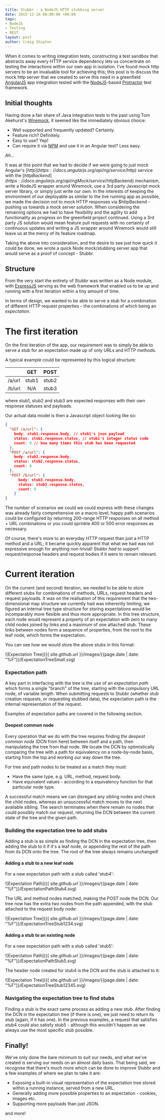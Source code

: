 ```yaml
---
title: Stubbr - a NodeJS HTTP stubbing server
date: 2015-12-16 00:00:00 +00:00
tags:
- NodeJS
- Testing
- REST
layout: post
author: Craig Shipton
---
```


When it comes to writing integration tests, constructing a test sandbox that abstracts away every HTTP service dependency lets us concentrate on testing the interactions within our own app in isolation.  I've found mock http servers to be an invaluable tool for achieving this; this post is to discuss the mock http server that we created to serve this need in a greenfield [AngularJS](https://angularjs.org/) app integration tested with the [NodeJS](https://nodejs.org/)-based [Protractor](http://www.protractortest.org/) test framework.


## Initial thoughts

Having done a fair share of Java integration tests in the past using Tom Akehurst's [Wiremock](http://wiremock.org/), it seemed like the immediately obvious choice:

* Well supported and frequently updated? Certainly.
* Feature rich? Definitely.
* Easy to use? Yep!
* Can require it via [NPM](https://npmjs.com) and use it in an Angular test?  Less easy.

*Ah...*

It was at this point that we had to decide if we were going to just mock Angular's [$http](https://docs.angularjs.org/api/ng/service/$http) service with the [$httpBackend](https://docs.angularjs.org/api/ngMock/service/$httpBackend) mechanism, write a NodeJS wrapper around Wiremock, use a 3rd party Javascript mock server library, or simply just write our own.  In the interests of keeping the environment of our deployable as similar to the live running app as possible, we made the decision not to mock HTTP responses via $httpBackend - pushing us towards a mock server solution.  When considering the remaining options we had to have flexibility and the agility to add functionality as progress on the greenfield project continued.  Using a 3rd party JS solution would mean feature pull requests with no certainty of continuous updates and writing a JS wrapper around Wiremock would still leave us at the mercy of its feature roadmap.

Taking the above into consideration, and the desire to see just how quick it could be done, we wrote a quick Node mock/stubbing server app that would serve as a proof of concept - Stubbr.

## Structure

From the very start the entirety of Stubbr was written as a Node module, with [ExpressJS](http://expressjs.com/en/index.html) serving as the web framework that enabled us to be up and running with a first iteration within a tiny amount of time.

In terms of design, we wanted to be able to serve a stub for a combination of different HTTP request properties - the combinations of which being an *expectation*.

# The first iteration

On the first iteration of the app, our requirement was to simply be able to serve a stub for an expectation made up of only URLs and HTTP methods.

A typical example could be represented by this logical structure:

|           |GET      |POST    |
|:---------:|:-------:|:------:|
| /a/url    | stub1   | stub2  |
| /b/url    | N/A     | stub3  |

where stub1, stub2 and stub3 are expected responses with their own response statuses and payloads.  

Our actual data model is then a Javascript object looking like so:

```json
{
  "GET /a/url": {
    body: stub1.response.body, // stub1's json payload
    status: stub1.response.status, // stub1's integer status code
    count: 0 // how many times this stub has been requested
  },
  "POST /a/url": {
    body: stub2.response.body,
    status: stub2.response.status,
    count: 0
  },
  "POST /b/url": {
      body: stub3.response.body,
      status: stub3.response.status,
      count: 0
    }
}
```

The number of scenarios we could we could express with these changes was already fairly comprehensive on a macro level; happy path scenarios could be configured by returning 200-range HTTP responses on all method + URL combinations or you could sprinkle 400 or 500 error responses as necessary.

Of course, there's more to an everyday HTTP request than just a HTTP method and a URL; it became quickly apparent that what we had was not expressive enough for anything non-trivial! Stubbr *had* to support request/response headers and request bodies if it were to remain relevant.

# Current iteration

On the current (and second) iteration, we needed to be able to store different stubs for combinations of methods, URLs, request headers and request payloads.  It was on the realisation of this requirement that the two-dimensional map structure we currently had was inherently limiting; we figured an internal tree type structure for storing expectations would be incomparably more flexible and thus more appropriate.  In this tree structure, each node would represent a property of an expectation with zero to many child nodes joined by links and a maximum of one attached stub.  These links between nodes form a sequence of properties, from the root to the leaf node, which forms the expectation.

You can see how we would store the above stubs in this format:

![Expectation Tree]({{ site.github.url }}/images/{{page.date | date: "%F"}}/ExpectationTreeSmall.svg)

### Expectation path

A key part in interfacing with the tree is the use of an *expectation path* which forms a single "branch" of the tree, starting with the compulsory URL node, of variable length.  When submitting requests to Stubbr (whether stub creation requests, or requesting stubbed data), the expectation path is the internal representation of the request.

Examples of expectation paths are covered in the following section.

#### Deepest common node

Every operation that we do with the tree requires finding *the deepest common node* (DCN from here) between itself and a path, then manipulating the tree from that node.  We locate the DCN by optimistically comparing the tree with a path for equivalency on a node-by-node basis, starting from the top and working our way down the tree.  

For tree and path nodes to be treated as a match they must:

* Have the same type, e.g. URL, method, request body.
* Have equivalent values - according to a equivalency function for that particular node type.

A successful match means we can disregard any sibling nodes and check the child nodes, whereas an unsuccessful match moves to the next available sibling.  The search terminates when there remain no nodes that could possibly match our request, returning the DCN between the current state of the tree and the given path.

### Building the expectation tree to add stubs

Adding a stub is as simple as finding the DCN in the expectation tree, then adding the stub to it if it's a leaf node, or appending the rest of the path from its DCN onto the tree.  The root of the tree always remains unchanged!

#### Adding a stub to a new leaf node

For a new expectation path with a stub called 'stub4':

![Expectation Path]({{ site.github.url }}/images/{{page.date | date: "%F"}}/ExpectationPathStub4.svg)

The URL and method nodes matched, making the POST node the DCN.  Our tree now has the extra two nodes from the path appended, with the stub attached to the request body node:

![Expectation Tree]({{ site.github.url }}/images/{{page.date | date: "%F"}}/ExpectationTreeStub1234.svg)

#### Adding a stub to an existing node

For a new expectation path with a stub called 'stub5':

![Expectation Path]({{ site.github.url }}/images/{{page.date | date: "%F"}}/ExpectationPathStub5.svg)

The header node created for stub4 is the DCN and the stub is attached to it:

![Expectation Tree]({{ site.github.url }}/images/{{page.date | date: "%F"}}/ExpectationTreeStub12345.svg)


### Navigating the expectation tree to find stubs

Finding a stub is the exact same process as adding a new stub. After finding the DCN in the expectation tree (if there is one), we just need to return its stub (again, if it has one).  In the previous examples, a request that satisfies stub4 could also satisfy stub5 - although this wouldn't happen as we always use the most specific stub possible.

## Finally!

We've only done the bare minimum to suit our needs, and what we've created is serving our needs on an almost daily basis.  That being said, we recognise that there's much more which can be done to improve Stubbr and a few examples of where we plan to take it are:

* Exposing a built-in visual representation of the expectation tree stored within a running instance, served from a new URL.
* Generally adding more possible properties to an expectation - cookies, images etc.
* Supporting more payloads than just JSON.

and more!
